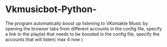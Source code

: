 # Vkmusicbot-Python-
The program automatically boost up listening to VKontakte Music by opening the browser tabs from different accounts
in the config file, specify a link to the playlist that needs to be boosted
in the config file, specify the accounts that will listen( max 4 now )
